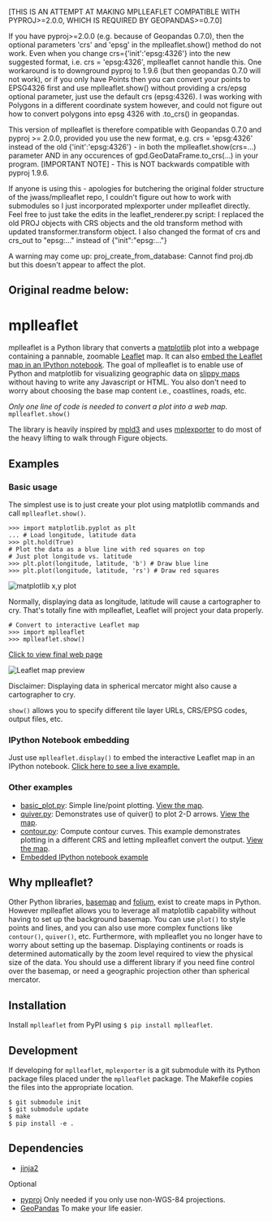 [THIS IS AN ATTEMPT AT MAKING MPLLEAFLET COMPATIBLE WITH PYPROJ>=2.0.0, WHICH IS REQUIRED BY GEOPANDAS>=0.7.0]

If you have pyproj>=2.0.0 (e.g. because of Geopandas 0.7.0), then the optional parameters 'crs' and 'epsg' in the mplleaflet.show() method do not work.
Even when you change crs={'init':'epsg:4326'} into the new suggested format, i.e. crs = 'epsg:4326', mplleaflet cannot handle this.
One workaround is to downground pyproj to 1.9.6 (but then geopandas 0.7.0 will not work), or if you only have Points then you can convert your points to EPSG4326 first and use mplleaflet.show() without providing a crs/epsg optional parameter, just use the default crs (epsg:4326). I was working with Polygons in a different coordinate system however, and could not figure out how to convert polygons into epsg 4326 with .to_crs() in geopandas. 

This version of mplleaflet is therefore compatible with Geopandas 0.7.0 and pyproj >= 2.0.0, provided you use the new format, e.g. crs = 'epsg:4326' instead of the old {'init':'epsg:4326'} - in both the mplleaflet.show(crs=...) parameter AND in any occurences of gpd.GeoDataFrame.to_crs(...) in your program.
[IMPORTANT NOTE] - This is NOT backwards compatible with pyproj 1.9.6.

If anyone is using this - apologies for butchering the original folder structure of the jwass/mplleaflet repo, I couldn't figure out how to work with submodules so I just incorporated mplexporter under mplleaflet directly.
Feel free to just take the edits in the leaflet_renderer.py script: I replaced the old PROJ objects with CRS objects and the old transform method with updated transformer.transform object. I also changed the format of crs and crs_out to "epsg:..." instead of {"init":"epsg:..."}

A warning may come up: proj_create_from_database: Cannot find proj.db but this doesn't appear to affect the plot.


Original readme below:
------
# mplleaflet

mplleaflet is a Python library that converts a [matplotlib](http://matplotlib.org) plot into a webpage
containing a pannable, zoomable [Leaflet](http://leafletjs.com) map. It can also [embed the Leaflet map in an IPython notebook](http://nbviewer.ipython.org/github/jwass/mplleaflet/blob/master/examples/NYC%20Boroughs.ipynb). The goal of mplleaflet is to enable use of Python and matplotlib for visualizing geographic data on [slippy maps](http://wiki.openstreetmap.org/wiki/Slippy_Map) without having to write any Javascript or HTML. You also don't need to worry about choosing the base map content i.e., coastlines, roads, etc.

*Only one line of code is needed to convert a plot into a web map.*
`mplleaflet.show()`

The library is heavily inspired by [mpld3](https://github.com/jakevdp/mpld3) and uses  [mplexporter](https://github.com/mpld3/mplexporter) to do most of the heavy lifting to walk through Figure objects.

## Examples
### Basic usage
The simplest use is to just create your plot using matplotlib commands and call `mplleaflet.show()`.

```
>>> import matplotlib.pyplot as plt
... # Load longitude, latitude data
>>> plt.hold(True)
# Plot the data as a blue line with red squares on top
# Just plot longitude vs. latitude
>>> plt.plot(longitude, latitude, 'b') # Draw blue line
>>> plt.plot(longitude, latitude, 'rs') # Draw red squares
```
![matplotlib x,y plot](examples/images/simple_plot.png)

Normally, displaying data as longitude, latitude will cause a cartographer to cry. That's totally fine with mplleaflet, Leaflet will project your data properly.

```
# Convert to interactive Leaflet map
>>> import mplleaflet
>>> mplleaflet.show()
```

[Click to view final web page](http://htmlpreview.github.io/?https://github.com/jwass/mplleaflet/master/examples/readme_example.html)

![Leaflet map preview](examples/images/simple_plot_map_preview.jpg)

Disclaimer: Displaying data in spherical mercator might also cause a cartographer to cry.

`show()` allows you to specify different tile layer URLs, CRS/EPSG codes, output files, etc. 

### IPython Notebook embedding
Just use  `mplleaflet.display()` to embed the interactive Leaflet map in an IPython notebook.
[Click here to see a live example.](http://nbviewer.ipython.org/github/jwass/mplleaflet/blob/master/examples/NYC%20Boroughs.ipynb)

### Other examples
* [basic_plot.py](examples/basic_plot.py): Simple line/point plotting. [View the map](http://htmlpreview.github.io/?https://github.com/jwass/mplleaflet/master/examples/basic_plot.html).
* [quiver.py](examples/quiver.py): Demonstrates use of quiver() to plot 2-D arrows. [View the map](http://htmlpreview.github.io/?https://github.com/jwass/mplleaflet/master/examples/quiver.html).
* [contour.py](examples/contour.py): Compute contour curves. This example demonstrates plotting in a different CRS and letting mplleaflet convert the output. [View the map](http://htmlpreview.github.io/?https://github.com/jwass/mplleaflet/master/examples/contour.html).
* [Embedded IPython notebook example](http://nbviewer.ipython.org/github/jwass/mplleaflet/blob/master/examples/NYC%20Boroughs.ipynb)

## Why mplleaflet?
Other Python libraries, [basemap](http://matplotlib.org/basemap/) and
[folium](https://github.com/wrobstory/folium), exist to create maps in Python. However mplleaflet allows you to leverage  all matplotlib capability without having to set up the background basemap. You can use `plot()` to style points and lines, and you can also use more complex functions like `contour()`, `quiver()`, etc. Furthermore, with mplleaflet you no longer have to worry about setting up the basemap. Displaying continents or roads is determined automatically by the zoom level required to view the physical size of the data. You should use a different library if you need fine control over the basemap, or need a geographic projection other than spherical mercator.

## Installation
Install `mplleaflet` from PyPI using `$ pip install mplleaflet`.

## Development
If developing for `mplleaflet`, `mplexporter` is a git submodule with its
Python package files placed under the `mplleaflet` package. The Makefile
copies the files into the appropriate location.

```
$ git submodule init
$ git submodule update
$ make
$ pip install -e .

```

## Dependencies
* [jinja2](http://jinja.pocoo.org/)

Optional
* [pyproj](https://code.google.com/p/pyproj/) Only needed if you only use non-WGS-84 projections.
* [GeoPandas](https://github.com/kjordahl/geopandas) To make your life easier.
